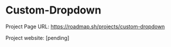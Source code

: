 # Custom-Dropdown

Project Page URL: https://roadmap.sh/projects/custom-dropdown

Project website: [pending]
